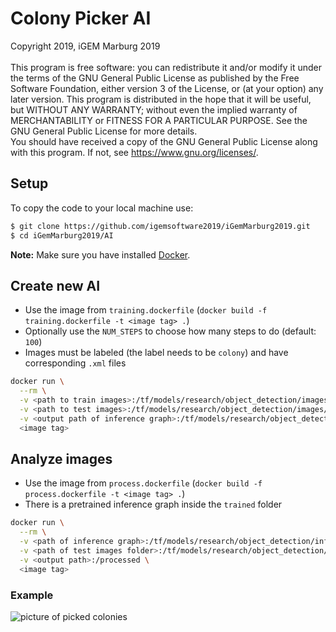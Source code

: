 # Colony Picker AI

Copyright 2019, iGEM Marburg 2019 <br/>  
This program is free software: you can redistribute it and/or modify
it under the terms of the GNU General Public License as published by
the Free Software Foundation, either version 3 of the License, or
(at your option) any later version. This program is distributed in the hope that it will be useful,
but WITHOUT ANY WARRANTY; without even the implied warranty of
MERCHANTABILITY or FITNESS FOR A PARTICULAR PURPOSE.  See the
GNU General Public License for more details. <br/>
You should have received a copy of the GNU General Public License
along with this program.  If not, see <https://www.gnu.org/licenses/>.

## Setup

To copy the code to your local machine use:

```sh
$ git clone https://github.com/igemsoftware2019/iGemMarburg2019.git
$ cd iGemMarburg2019/AI
```

**Note:** Make sure you have installed [Docker](https://docs.docker.com/v17.12/install/).

## Create new AI

- Use the image from `training.dockerfile` (`docker build -f training.dockerfile -t <image tag> .`)
- Optionally use the `NUM_STEPS` to choose how many steps to do (default: `100`)
- Images must be labeled (the label needs to be `colony`) and have corresponding `.xml` files

```sh
docker run \
  --rm \
  -v <path to train images>:/tf/models/research/object_detection/images/train \
  -v <path to test images>:/tf/models/research/object_detection/images/test \
  -v <output path of inference graph>:/tf/models/research/object_detection/inference_graph \
  <image tag>
```

## Analyze images

- Use the image from `process.dockerfile` (`docker build -f process.dockerfile -t <image tag> .`)
- There is a pretrained inference graph inside the `trained` folder

```sh
docker run \
  --rm \
  -v <path of inference graph>:/tf/models/research/object_detection/inference_graph \
  -v <path of test images folder>:/tf/models/research/object_detection/test_images \
  -v <output path>:/processed \
  <image tag>
```

### Example

![picture of picked colonies](https://raw.githubusercontent.com/wab8/iGemMarburg2019/master/AI/example.jpg "Picked Colonies")
